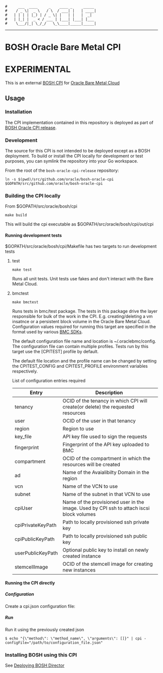     #     ___  ____     _    ____ _     _____
    #    / _ \|  _ \   / \  / ___| |   | ____|
    #   | | | | |_) | / _ \| |   | |   |  _|
    #   | |_| |  _ < / ___ | |___| |___| |___
    #    \___/|_| \_/_/   \_\____|_____|_____|
***

# BOSH Oracle Bare Metal CPI

# EXPERIMENTAL

This is an external [BOSH CPI](http://bosh.io/docs/bosh-components.html#cpi) for [Oracle Bare Metal Cloud](https://cloud.oracle.com/en_US/bare-metal)

## Usage

### Installation
The CPI implementation contained in this repository is deployed as part of  [BOSH Oracle CPI release](https://gitlab-odx.oracle.com/cloudfoundry/bosh-oracle-cpi-release). 

### Development

The source for this CPI is not intended to be deployed except as a BOSH deployment. 
To build or install the CPI locally for development or test purposes, you can symlink the repository into your Go workspace.

From the root of the `bosh-oracle-cpi-release` repository:

```
ln -s $(pwd)/src/github.com/oracle/bosh-oracle-cpi $GOPATH/src/github.com/oracle/bosh-oracle-cpi
```

### Building the CPI locally

From $GOPATH/src/oracle/bosh/cpi

```
make build
```
This will build the cpi executable as $GOPATH/src/oracle/bosh/cpi/out/cpi

#### Running development tests

$GOPATH/src/oracle/bosh/cpi/Makefile has two targets to run development tests

1. test

    ``make test``

    Runs all unit tests. Unit tests use fakes and don't interact with the Bare Metal Cloud.


2. bmctest

    ``make bmctest``

    Runs tests in bmc/test package. The tests in this package drive the layer responsible for bulk of the work in the CPI. E.g. creating/deleting  a vm insatnce  or a persistent block volume
    in the Oracle Bare Metal Cloud. Configuration values required for running this target are specified in the format used by various [BMC SDKs](https://docs.us-phoenix-1.oraclecloud.com/Content/API/Concepts/sdkconfig.htm).

    The default configuration file name and location is ~/.oraclebmc/config.  The configuration file can contain multiple profiles. Tests run by this target
    use the [CPITEST] profile by default.

    The default file location and the profile name can be changed by
    setting the CPITEST_CONFIG and CPITEST_PROFILE environment variables respectively.

    List of configuration entries required

    | Entry         | Description
    | ------------- |-------------
    | tenancy       | OCID of the tenancy in which CPI will create(or delete) the requested resources
    | user          | OCID of the user in that tenancy 
    | region        | Region to use
    | key_file      | API key file used to sign the requests 
    | fingerprint   | Fingerprint of the API key uploaded to BMC
    | compartment   | OCID of the compartment in which the resources will be created
    | ad            | Name of the Avaialibilty Domain in the region
    | vcn           | Name of the VCN to use
    | subnet        | Name of the subnet in that VCN to use
    | cpiUser       | Name of the provisioned user in the image. Used by CPI ssh to attach iscsi block volumes
    | cpiPrivateKeyPath | Path to locally provisioned ssh private key
    | cpiPublicKeyPath | Path to locally provisioned ssh public key
    | userPublicKeyPath | Optional public key to install on newly created instance
    | stemcellImage | OCID of the stemcell image for creating new instances



#### Running the CPI directly

##### Configuration

Create a cpi.json configuration file:

##### Run
Run it using the previously created json
```
$ echo "{\"method\": \"method_name\", \"arguments\": []}" | cpi -configFile="/path/to/configuration_file.json"
```
### Installing BOSH using this CPI

See [Deploying BOSH Director](https://confluence.aka.lgl.grungy.us/pages/viewpage.action?pageId=14285397)

